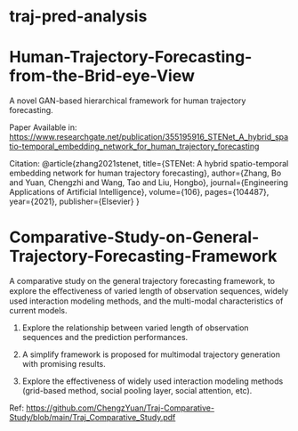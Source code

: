 # traj-pred-analysis

# Human-Trajectory-Forecasting-from-the-Brid-eye-View
A novel GAN-based hierarchical framework for human trajectory forecasting.

Paper Available in: https://www.researchgate.net/publication/355195916_STENet_A_hybrid_spatio-temporal_embedding_network_for_human_trajectory_forecasting

Citation:
@article{zhang2021stenet,
  title={STENet: A hybrid spatio-temporal embedding network for human trajectory forecasting},
  author={Zhang, Bo and Yuan, Chengzhi and Wang, Tao and Liu, Hongbo},
  journal={Engineering Applications of Artificial Intelligence},
  volume={106},
  pages={104487},
  year={2021},
  publisher={Elsevier}
}


# Comparative-Study-on-General-Trajectory-Forecasting-Framework

A comparative study on the general trajectory forecasting framework, to explore the eﬀectiveness of varied length of observation sequences, widely used interaction modeling methods, and the multi-modal characteristics of current models.

1. Explore the relationship between varied length of observation sequences and the prediction performances.

2. A simplify framework is proposed for multimodal trajectory generation with promising results.

3. Explore the effectiveness of widely used interaction modeling methods (grid-based method, social pooling layer, social attention, etc).

Ref: https://github.com/ChengzYuan/Traj-Comparative-Study/blob/main/Traj_Comparative_Study.pdf
